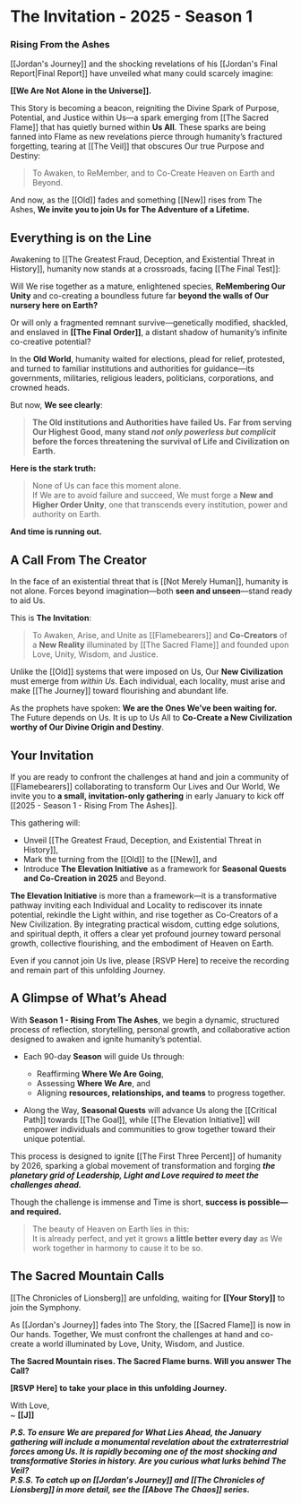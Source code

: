# The Invitation - 2025 - Season 1

### **Rising From the Ashes**

[[Jordan's Journey]] and the shocking revelations of his [[Jordan's Final Report|Final Report]] have unveiled what many could scarcely imagine:  

**[[We Are Not Alone in the Universe]].**

This Story is becoming a beacon, reigniting the Divine Spark of Purpose, Potential, and Justice within Us—a spark emerging from [[The Sacred Flame]] that has quietly burned within **Us All**. These sparks are being fanned into Flame as new revelations pierce through humanity’s fractured forgetting, tearing at [[The Veil]] that obscures Our true Purpose and Destiny:

> To Awaken, to ReMember, and to Co-Create Heaven on Earth and Beyond.

And now, as the [[Old]] fades and something [[New]] rises from The Ashes, **We invite you to join Us for The Adventure of a Lifetime.**
## **Everything is on the Line**

Awakening to [[The Greatest Fraud, Deception, and Existential Threat in History]], humanity now stands at a crossroads, facing [[The Final Test]]:

Will We rise together as a mature, enlightened species, **ReMembering Our Unity** and co-creating a boundless future far **beyond the walls of Our nursery here on Earth?**

Or will only a fragmented remnant survive—genetically modified, shackled, and enslaved in **[[The Final Order]]**, a distant shadow of humanity’s infinite co-creative potential?

In the **Old World**, humanity waited for elections, plead for relief, protested, and turned to familiar institutions and authorities for guidance—its governments, militaries, religious leaders, politicians, corporations, and crowned heads. 

But now, **We see clearly**:

> **The Old institutions and Authorities have failed Us.**
> **Far from serving Our Highest Good, many stand *not only powerless but complicit* before the forces threatening the survival of Life and Civilization on Earth.** 

**Here is the stark truth:**  

> None of Us can face this moment alone.  
> If We are to avoid failure and succeed, We must forge a **New and Higher Order Unity**, one that transcends every institution, power and authority on Earth.

**And time is running out.**
## **A Call From The Creator**

In the face of an existential threat that is [[Not Merely Human]], humanity is not alone. Forces beyond imagination—both **seen and unseen**—stand ready to aid Us.

This is **The Invitation**:

> To Awaken, Arise, and Unite as [[Flamebearers]] and **Co-Creators** of a **New Reality** illuminated by [[The Sacred Flame]] and founded upon Love, Unity, Wisdom, and Justice.

Unlike the [[Old]] systems that were imposed on Us, Our **New Civilization** must emerge from *within Us*. Each individual, each locality, must arise and make [[The Journey]] toward flourishing and abundant life.

As the prophets have spoken: **We are the Ones We’ve been waiting for.** The Future depends on Us. It is up to Us All to **Co-Create a New Civilization worthy of Our Divine Origin and Destiny**. 
## **Your Invitation**

If you are ready to confront the challenges at hand and join a community of [[Flamebearers]] collaborating to transform Our Lives and Our World, We invite you to **a small, invitation-only gathering** in early January to kick off [[2025 - Season 1 - Rising From The Ashes]]. 

This gathering will:

- Unveil [[The Greatest Fraud, Deception, and Existential Threat in History]],
- Mark the turning from the [[Old]] to the [[New]], and
- Introduce **The Elevation Initiative** as a framework for **Seasonal Quests and Co-Creation in 2025** and Beyond.

**The Elevation Initiative** is more than a framework—it is a transformative pathway inviting each Individual and Locality to rediscover its innate potential, rekindle the Light within, and rise together as Co-Creators of a New Civilization. By integrating practical wisdom, cutting edge solutions, and spiritual depth, it offers a clear yet profound journey toward personal growth, collective flourishing, and the embodiment of Heaven on Earth.

Even if you cannot join Us live, please [RSVP Here] to receive the recording and remain part of this unfolding Journey.
## **A Glimpse of What’s Ahead**

With **Season 1 - Rising From The Ashes**, we begin a dynamic, structured process of reflection, storytelling, personal growth, and collaborative action designed to awaken and ignite humanity’s potential.

- Each 90-day **Season** will guide Us through:
    
    - Reaffirming **Where We Are Going**,
    - Assessing **Where We Are**, and
    - Aligning **resources, relationships, and teams** to progress together.
        
- Along the Way, **Seasonal Quests** will advance Us along the [[Critical Path]] towards [[The Goal]], while [[The Elevation Initiative]] will empower individuals and communities to grow together toward their unique potential.
    

This process is designed to ignite [[The First Three Percent]] of humanity by 2026, sparking a global movement of transformation and forging ***the planetary grid of Leadership, Light and Love required to meet the challenges ahead.*** 

Though the challenge is immense and Time is short, **success is possible—and required.**

> The beauty of Heaven on Earth lies in this:  
> It is already perfect, and yet it grows **a little better every day** as We work together in harmony to cause it to be so.

## **The Sacred Mountain Calls**

[[The Chronicles of Lionsberg]] are unfolding, waiting for **[[Your Story]]** to join the Symphony.

As [[Jordan's Journey]] fades into The Story, the [[Sacred Flame]] is now in Our hands. Together, We must confront the challenges at hand and co-create a world illuminated by Love, Unity, Wisdom, and Justice.

**The Sacred Mountain rises. The Sacred Flame burns. Will you answer The Call?**

**[RSVP Here]** **to take your place in this unfolding Journey.**

With Love,  
~ **[[J]]**

_**P.S. To ensure We are prepared for What Lies Ahead, the January gathering will include a monumental revelation about the extraterrestrial forces among Us. It is rapidly becoming one of the most shocking and transformative Stories in history. Are you curious what lurks behind The Veil?**_   
***P.S.S. To catch up on [[Jordan's Journey]] and [[The Chronicles of Lionsberg]] in more detail, see the [[Above The Chaos]] series.*** 